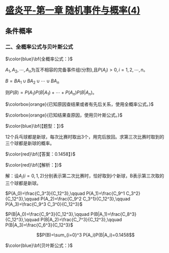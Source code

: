 # [盛炎平-第一章 随机事件与概率(4)](https://www.bilibili.com/video/BV1XJ411173b?p=6)

## 条件概率

### 二、全概率公式与贝叶斯公式

  $\color{blue}\bf{全概率公式：}$

  $A_1,A_2,\cdots,A_n$为互不相容的完备事件组(分割),且$P(A_i)>0,i=1,2,\cdots,n$。

  $B=BA_1\cup B A_2 \cup\cdots\cup B A_n$

  则$P(B)=P(A_1)P(B|A_1)+\cdots+P(A_n)P(B|A_n)$。

  $\colorbox{orange}{已知原因查结果或者有先后关系，使用全概率公式。}$

  $\colorbox{orange}{已知结果查原因，使用贝叶斯公式。}$

  $\color{blue}\bf{【题型：】}$

  12个兵乓球都是新球，每次比赛时取出3个，用完后放回。求第三次比赛时取到的三个球都是新球的概率。

  $\color{red}\bf{【答案：0.1458】}$

  $\color{red}\bf{【解析：】}$

  解：设$A_i(i=0,1,2)$分别表示第二次比赛时，恰好取到i个新球，B表示第三次取的三个球都是新球。

  $P(A_0)=\frac{C_3^3}{C_12^3},\qquad P(A_1)=\frac{C_9^1 C_3^2}{C_12^3},\qquad P(A_2)=\frac{C_9^2 C_3^1}{C_12^3},\qquad P(A_3)=\frac{C_9^3 C_3^0}{C_12^3}$

  $P(B|A_0)=\frac{C_9^3}{C_12^3},\qquad P(B|A_1)=\frac{C_8^3}{C_12^3},\qquad P(B|A_2)=\frac{C_7^3}{C_12^3},\qquad P(B|A_3)=\frac{C_6^3}{C_12^3}$

  $$P(B)=\sum_{i=0}^3 P(A_i)P(B|A_i)=0.1458$$

  $\color{blue}\bf{贝叶斯公式：}$

